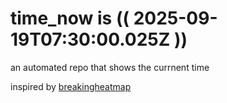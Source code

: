 # time_now is (( 2025-09-19T07:30:00.025Z ))

an automated repo that shows the currnent time

inspired by [breakingheatmap](https://github.com/breakingheatmap/breakingheatmap)